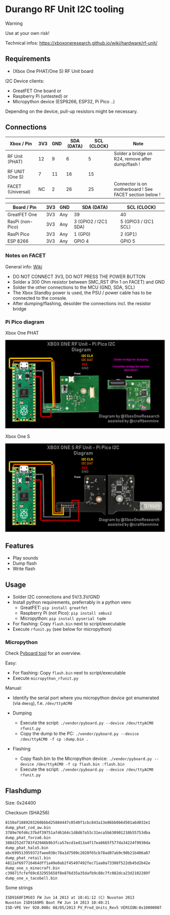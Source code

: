 

# Durango RF Unit I2C tooling

> [!WARNING]
> Use at your own risk!

Technical infos: <https://xboxoneresearch.github.io/wiki/hardware/rf-unit/>

## Requirements

- (Xbox One PHAT/One S) RF Unit board

I2C Device clients:
- GreatFET One board
or
- Raspberry Pi (untested)
or
- Micropython device (ESP8266, ESP32, Pi Pico ..)

Depending on the device, pull-up resistors might be necessary.

## Connections


| Xbox / Pin       | 3V3 | GND | SDA (DATA) | SCL (CLOCK) | Note                                                   |
| ---------------- | --- | --- | ---------- | ----------- | ------------------------------------------------------ |
| RF Unit (PHAT)   | 12  |  9  |       6    |          5  |  Solder a bridge on R24, remove after dump/flash !     |
| RF UNIT (One S)  |  7  | 11  |      16    |         15  |                                                        |
| FACET (Universal)| NC  |  2  |      26    |         25  | Connector is on motherboard ! See FACET section below !|

| Board / Pin      | 3V3 | GND | SDA (DATA)           | SCL (CLOCK)         |
| ---------------- |---- | --- | -------------------- | ------------------- |
| GreatFET One     | 3V3 | Any |                   39 |                  40 |
| RasPi (non-Pico) | 3V3 | Any | 3 (GPIO2 / I2C1 SDA) | 5 (GPIO3 / I2C1 SCL)|
| RasPi Pico       | 3V3 | Any |              1 (GP0) |             2 (GP1) |
| ESP 8266         | 3V3 | Any |               GPIO 4 |               GPIO 5|

### Notes on FACET

General info: [Wiki](https://xboxoneresearch.github.io/wiki/hardware/facet/)

- DO NOT CONNECT 3V3, DO NOT PRESS THE POWER BUTTON
- Solder a 300 Ohm resistor between SMC_RST (Pin 1 on FACET) and GND
- Solder the other connections to the MCU (GND, SDA, SCL)
- The Xbox Standby power is used, the PSU / power cable has to be connected to the console.
- After dumping/flashing, desolder the connections incl. the resistor bridge

### Pi Pico diagram

Xbox One PHAT

![Pi Pico Rf Unit connection diagram PHAT](./pi_pico_diagram_phat.png)

Xbox One S

![Pi Pico Rf Unit connection diagram One S](./pi_pico_diagram_one_s.png)

## Features

- Play sounds
- Dump flash
- Write flash

## Usage

- Solder I2C connections and 5V/3.3V/GND
- Install python requirements, preferrably in a python venv
  - GreatFET: `pip install greatfet`
  - Raspberry Pi (not Pico): `pip install smbus2`
  - Micropython: `pip install pyserial tqdm`
- For flashing: Copy `flash.bin` next to script/executable
- Execute `rfunit.py` (see below for micropython)

### Micropython

Check [Pyboard tool](https://docs.micropython.org/en/latest/reference/pyboard.py.html) for an overview.

Easy:

- For flashing: Copy `flash.bin` next to script/executable
- Execute `micropython_rfunit.py`

Manual:

- Identify the serial port where you micropython device got enumerated (via `dmesg`), f.e. `/dev/ttyACM0`

- Dumping
  - Execute the script: `./vendor/pyboard.py --device /dev/ttyACM0 rfunit.py`
  - Copy the dump to the PC: `./vendor/pyboard.py --device /dev/ttyACM0 -f cp :dump.bin .`
- Flashing
  - Copy flash.bin to the Micropython device: `./vendor/pyboard.py --device /dev/ttyACM0 -f cp flash.bin :flash.bin`
  - Execute the script: `./vendor/pyboard.py --device /dev/ttyACM0 rfunit.py`

## Flashdump

Size: 0x24400

Checksum (SHA256)
```
8150af1889203260bbbd25884447c0540f1cbc843a13e86bb0b6d501a6d032e1  dump_phat_cod_aw.bin
3789e76fd6c37bdf39751afd6164c1d8d67a53c31eca5b630901210b55753dba  dump_phat_forza6.bin
388d252d7783fd2946b9b3fca57ecd1ed13a4f17ea6665f577da34224f9930da  dump_phat_halo5.bin
abc699513959372faee038c78a1d7509c2020f65cb78ad07ab9c90b21b406a87  dump_phat_retail.bin
4812af697716464dff1a49e0ab2f45497492fec71aa0a73308f522db45d2b42e  dump_one_s_minecraft.bin
c39871fcfef69c632955658f8e876d35a35dafb9c88c7fc082dca23d2102289f  dump_one_x_tacobell.bin
```

Some strings
```
ISD9160FIMS03 FW Jun 14 2013 at 10:41:12 (C) Nuvoton 2013
Nuvoton ISD9160MS Boot FW Jun 14 2013 10:40:21 
ISD-VPE Ver 920.000c 08/05/2013 PV_Prod_Units_Rev5 VERSION:0x10000007
```
